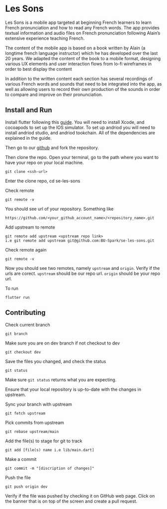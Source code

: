 # Les Sons

Les Sons is a mobile app targeted at beginning French learners to learn French pronunciation and how to read any French words. The app provides textual information and audio files on French pronunciation following Alain’s extensive experience teaching French. 

The content of the mobile app is based on a book written by Alain (a longtime french language instructor) which he has developed over the last 20 years. We adapted the content of the book to a mobile format, designing various UX elements and user interaction flows from lo-fi wireframes in order to best display the content

In addition to the written content each section has several recordings of various French words and sounds that need to be integrated into the app, as well as allowing users to record their own production of the sounds in order to compare and improve on their pronunciation.


## Install and Run

Install flutter following this [guide](https://docs.flutter.dev/get-started/install). You will need to install Xcode, and cocoapods to set up the IOS simulator. To set up andriod you will need to install andriod studio, and andriod tookchain. All of the dependencies are explained in the guide.   

Then go to our [github](https://github.com/BU-Spark/se-les-sons/tree/dev) and fork the repository. 

Then clone the repo. Open your terminal, go to the path where you want to have your repo on your local machine.
```
git clone <ssh-url>
```
Enter the clone repo, cd se-les-sons

Check remote 
```
git remote -v
```
You should see url of your repository. Something like
```
https://github.com/<your_github_account_name>/<repository_name>.git
```
Add upstream to remote 
```
git remote add upstream <upstream repo link>
i.e git remote add upstream git@github.com:BU-Spark/se-les-sons.git
```

Check remote again 
```
git remote -v
```
 Now you should see two remotes, namely `upstream` and `origin`. Verify if the urls are corect. `upstream` should be our repo url. `origin` should be your repo url.

 To run 
 ```
 flutter run
 ```

## Contributing

Check current branch 
```
git branch
```

Make sure you are on dev branch if not checkout to dev
```
git checkout dev
```

Save the files you changed, and check the status 
```
git status
```
Make sure `git status` returns what you are expecting. 

Ensure that your local repository is up-to-date with the changes in upstream.

Sync your branch with upstream 
```
git fetch upstream
```

Pick commits from upstream 
```
git rebase upstream/main
```

Add the file(s) to stage for git to track 
```
git add [file(s) name i.e lib/main.dart]
```
Make a commit 
```
git commit -m "[discription of changes]"
```

Push the file 
```
git push origin dev
```

Verify if the file was pushed by checking it on GitHub web page. Click on the banner that is on top of the screen and create a pull request. 
